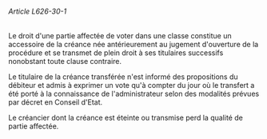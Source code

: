 ###### Article L626-30-1

Le droit d'une partie affectée de voter dans une classe constitue un accessoire de la créance née antérieurement au jugement d'ouverture de la procédure et se transmet de plein droit à ses titulaires successifs nonobstant toute clause contraire.

Le titulaire de la créance transférée n'est informé des propositions du débiteur et admis à exprimer un vote qu'à compter du jour où le transfert a été porté à la connaissance de l'administrateur selon des modalités prévues par décret en Conseil d'Etat.

Le créancier dont la créance est éteinte ou transmise perd la qualité de partie affectée.


